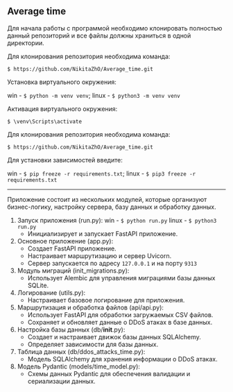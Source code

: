 Average time
---

Для начала работы с программой необходимо клонировать полностью данный репозиторий
и все файлы должны храниться в одной директории.

Для клонирования репозитория необходима команда:

`$ https://github.com/NikitaZhO/Average_time.git`

Установка виртуального окружения:

win - `$ python -m venv venv`; 
linux - `$ python3 -m venv venv`

Активация виртуального окружения:

`$ \venv\Scripts\activate`

Для клонирования репозитория необходима команда:

`$ https://github.com/NikitaZhO/Average_time.git`

Для установки зависимостей введите:

win - `$ pip freeze -r requirements.txt`; 
linux - `$ pip3 freeze -r requirements.txt`

---

Приложение состоит из нескольких модулей, которые организуют бизнес-логику, настройку сервера, 
базу данных и обработку данных.

1. Запуск приложения (run.py):
    win - `$ python run.py`
    linux - `$ python3 run.py`
   - Инициализирует и запускает FastAPI приложение.
2. Основное приложение (app.py):
   - Создает FastAPI приложение.
   - Настраивает маршрутизацию и сервер Uvicorn.
   - Сервер запускается по адресу `127.0.0.1` и на порту `9313`
3. Модуль миграций (init_migrations.py):
   - Использует Alembic для управления миграциями базы данных SQLite.
4. Логирование (utils.py):
   - Настраивает базовое логирование для приложения.
5. Маршрутизация и обработка файлов (api/api.py):
   - Использует FastAPI для обработки загружаемых CSV файлов.
   - Сохраняет и обновляет данные о DDoS атаках в базе данных.
6. Настройка базы данных (db/__init__.py):
   - Создает и настраивает движок базы данных SQLAlchemy.
   - Определяет зависимости для базы данных.
7. Таблица данных (db/ddos_attacks_time.py):
   - Модель SQLAlchemy для хранения информации о DDoS атаках.
8. Модель Pydantic (models/time_model.py):
   - Схемы данных Pydantic для обеспечения валидации и сериализации данных.
   